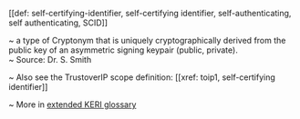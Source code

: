 [[def: self-certifying-identifier, self-certifying identifier, self-authenticating, self authenticating, SCID]]

~ a type of Cryptonym that is uniquely cryptographically derived from the public key of an asymmetric signing keypair (public, private).  
~ Source: Dr. S. Smith

~ Also see the TrustoverIP scope definition: [[xref: toip1, self-certifying identifier]]

~ More in <a href="https://weboftrust.github.io/WOT-terms/docs/glossary/self-certifying-identifier">extended KERI glossary</a>
